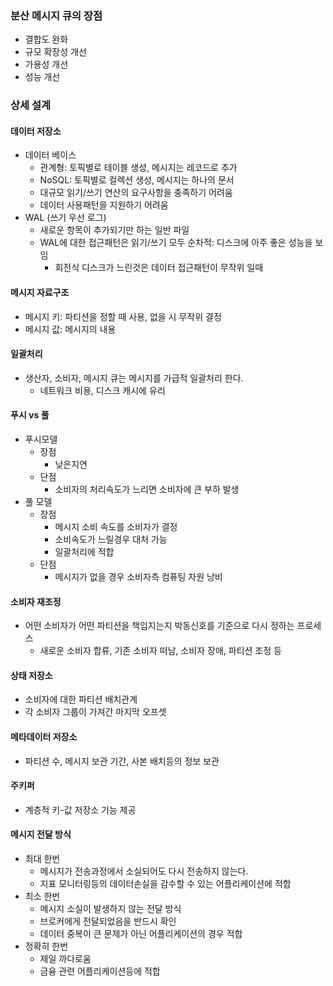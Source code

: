 ### 분산 메시지 큐의 장점
- 결합도 완화
- 규모 확장성 개선
- 가용성 개선
- 성능 개선

### 상세 설계
#### 데이터 저장소
- 데이터 베이스
  - 관계형: 토픽별로 테이블 생성, 메시지는 레코드로 추가
  - NoSQL: 토픽별로 컬렉션 생성, 메시지는 하나의 문서
  - 대규모 읽기/쓰기 연산의 요구사항을 충족하기 어려움
  - 데이터 사용패턴을 지원하기 어려움
- WAL (쓰기 우선 로그)
  - 새로운 항목이 추가되기만 하는 일반 파일
  - WAL에 대한 접근패턴은 읽기/쓰기 모두 순차적: 디스크에 아주 좋은 성능을 보임
    - 회전식 디스크가 느린것은 데이터 접근패턴이 무작위 일때

#### 메시지 자료구조
- 메시지 키: 파티션을 정할 때 사용, 없을 시 무작위 결정
- 메시지 값: 메시지의 내용

#### 일괄처리
- 생산자, 소비자, 메시지 큐는 메시지를 가급적 일괄처리 한다.
  - 네트워크 비용, 디스크 캐시에 유리

#### 푸시 vs 풀
- 푸시모델
  - 장점
    - 낮은지연
  - 단점
    - 소비자의 처리속도가 느리면 소비자에 큰 부하 발생
- 풀 모델
  - 장점
    - 메시지 소비 속도를 소비자가 결정
    - 소비속도가 느릴경우 대처 가능
    - 일괄처리에 적합
  - 단점
    - 메시지가 없을 경우 소비자측 컴퓨팅 자원 낭비

#### 소비자 재조정
- 어떤 소비자가 어떤 파티션을 책임지는지 박동신호를 기준으로 다시 정하는 프로세스
  - 새로운 소비자 합류, 기존 소비자 떠남, 소비자 장애, 파티션 조정 등

#### 상태 저장소
- 소비자에 대한 파티션 배치관계
- 각 소비자 그룹이 가져간 마지막 오프셋

#### 메타데이터 저장소
- 파티션 수, 메시지 보관 기간, 사본 배치등의 정보 보관

#### 주키퍼
- 계층적 키-값 저장소 기능 제공

#### 메시지 전달 방식
- 최대 한번
  - 메시지가 전송과정에서 소실되어도 다시 전송하지 않는다.
  - 지표 모니터링등의 데이터손실을 감수할 수 있는 어플리케이션에 적합
- 최소 한번
  - 메시지 소실이 발생하지 않는 전달 방식
  - 브로커에게 전달되었음을 반드시 확인
  - 데이터 중복이 큰 문제가 아닌 어플리케이션의 경우 적합
- 정확히 한번
  - 제일 까다로움
  - 금융 관련 어플리케이션등에 적합
























